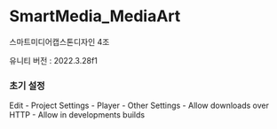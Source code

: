 # SmartMedia_MediaArt
스마트미디어캡스톤디자인 4조

유니티 버전 : 2022.3.28f1

### 초기 설정
Edit - Project Settings - Player - Other Settings - Allow downloads over HTTP - Allow in developments builds
